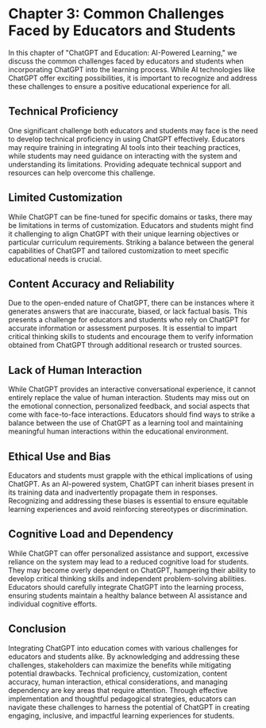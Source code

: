 Chapter 3: Common Challenges Faced by Educators and Students
============================================================

In this chapter of "ChatGPT and Education: AI-Powered Learning," we discuss the common challenges faced by educators and students when incorporating ChatGPT into the learning process. While AI technologies like ChatGPT offer exciting possibilities, it is important to recognize and address these challenges to ensure a positive educational experience for all.

Technical Proficiency
---------------------

One significant challenge both educators and students may face is the need to develop technical proficiency in using ChatGPT effectively. Educators may require training in integrating AI tools into their teaching practices, while students may need guidance on interacting with the system and understanding its limitations. Providing adequate technical support and resources can help overcome this challenge.

Limited Customization
---------------------

While ChatGPT can be fine-tuned for specific domains or tasks, there may be limitations in terms of customization. Educators and students might find it challenging to align ChatGPT with their unique learning objectives or particular curriculum requirements. Striking a balance between the general capabilities of ChatGPT and tailored customization to meet specific educational needs is crucial.

Content Accuracy and Reliability
--------------------------------

Due to the open-ended nature of ChatGPT, there can be instances where it generates answers that are inaccurate, biased, or lack factual basis. This presents a challenge for educators and students who rely on ChatGPT for accurate information or assessment purposes. It is essential to impart critical thinking skills to students and encourage them to verify information obtained from ChatGPT through additional research or trusted sources.

Lack of Human Interaction
-------------------------

While ChatGPT provides an interactive conversational experience, it cannot entirely replace the value of human interaction. Students may miss out on the emotional connection, personalized feedback, and social aspects that come with face-to-face interactions. Educators should find ways to strike a balance between the use of ChatGPT as a learning tool and maintaining meaningful human interactions within the educational environment.

Ethical Use and Bias
--------------------

Educators and students must grapple with the ethical implications of using ChatGPT. As an AI-powered system, ChatGPT can inherit biases present in its training data and inadvertently propagate them in responses. Recognizing and addressing these biases is essential to ensure equitable learning experiences and avoid reinforcing stereotypes or discrimination.

Cognitive Load and Dependency
-----------------------------

While ChatGPT can offer personalized assistance and support, excessive reliance on the system may lead to a reduced cognitive load for students. They may become overly dependent on ChatGPT, hampering their ability to develop critical thinking skills and independent problem-solving abilities. Educators should carefully integrate ChatGPT into the learning process, ensuring students maintain a healthy balance between AI assistance and individual cognitive efforts.

Conclusion
----------

Integrating ChatGPT into education comes with various challenges for educators and students alike. By acknowledging and addressing these challenges, stakeholders can maximize the benefits while mitigating potential drawbacks. Technical proficiency, customization, content accuracy, human interaction, ethical considerations, and managing dependency are key areas that require attention. Through effective implementation and thoughtful pedagogical strategies, educators can navigate these challenges to harness the potential of ChatGPT in creating engaging, inclusive, and impactful learning experiences for students.
